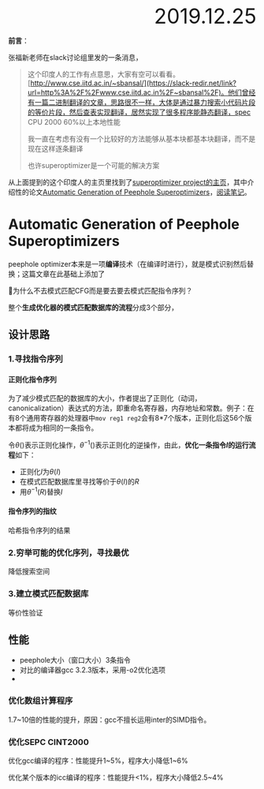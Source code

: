 <div style="font-size:3em; text-align:right;">2019.12.25</div>

**前言**：

张福新老师在slack讨论组里发的一条消息，

> 这个印度人的工作有点意思，大家有空可以看看。[http://www.cse.iitd.ac.in/~sbansal/](https://slack-redir.net/link?url=http%3A%2F%2Fwww.cse.iitd.ac.in%2F~sbansal%2F)。他们曾经有一篇二进制翻译的文章，思路很不一样，大体是通过暴力搜索小代码片段的等价片段，然后查表实现翻译，居然实现了很多程序能静态翻译，spec CPU 2000 60%以上本地性能
>
> 我一直在考虑有没有一个比较好的方法能够从基本块都基本块翻译，而不是现在这样逐条翻译
>
> 也许superoptimizer是一个可能的解决方案

从上面提到的这个印度人的主页里找到了[superoptimizer project的主页](https://iitd-plos.github.io/superopt.html)，其中介绍性的论文[Automatic Generation of Peephole Superoptimizers](../../../Essays/BT/peepholeSuperopt/2006.peephole_superopt.bansal.asplos.pdf)，[阅读笔记](../PapersReading/week52.2006.peephole_superopt.bansal.asplos.md)。

# Automatic Generation of Peephole Superoptimizers

peephole optimizer本来是一项**编译**技术（在编译时进行），就是模式识别然后替换；这篇文章在此基础上添加了

🤔为什么不去模式匹配CFG而是要去要去模式匹配指令序列？

整个**生成优化器的模式匹配数据库的流程**分成3个部分，

## 设计思路

### 1.寻找指令序列

#### 正则化指令序列

为了减少模式匹配的数据库的大小，作者提出了正则化（动词，canonicalization）表达式的方法，即重命名寄存器，内存地址和常数。例子：在有8个通用寄存器的处理器中`mov reg1 reg2`会有8*7个版本，正则化后这56个版本都将成为相同的一条指令。

令$\theta()$表示正则化操作，$\theta^{-1}()$表示正则化的逆操作，由此，**优化一条指令$I$的运行流程**如下：

* 正则化$I$为$\theta(I)$
* 在模式匹配数据库里寻找等价于$\theta(I)$的$R$
* 用$\theta^{-1}(R)$替换$I$

#### 指令序列的指纹

哈希指令序列的结果

### 2.穷举可能的优化序列，寻找最优

降低搜索空间

### 3.建立模式匹配数据库

等价性验证

## 性能

* peephole大小（窗口大小）3条指令
* 对比的编译器gcc 3.2.3版本，采用-o2优化选项
* 

### 优化数组计算程序

1.7~10倍的性能的提升，原因：gcc不擅长运用inter的SIMD指令。

### 优化SEPC CINT2000

优化gcc编译的程序：性能提升1~5%，程序大小降低1~6%

优化某个版本的icc编译的程序：性能提升<1%，程序大小降低2.5~4%